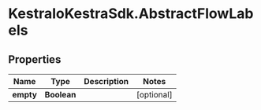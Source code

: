 # KestraIoKestraSdk.AbstractFlowLabels

## Properties

Name | Type | Description | Notes
------------ | ------------- | ------------- | -------------
**empty** | **Boolean** |  | [optional] 


